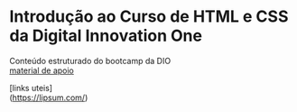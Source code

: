 # Introdução ao Curso de HTML e CSS da Digital Innovation One
 Conteúdo estruturado do bootcamp da DIO <br>
[material de apoio](https://www.w3schools.com/)

[links uteis] <br>(https://lipsum.com/)

